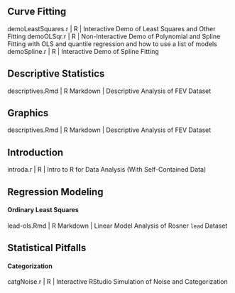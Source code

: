 
## Curve Fitting
demoLeastSquares.r | R | Interactive Demo of Least Squares and Other Fitting 
demoOLSqr.r | R | Non-Interactive Demo of Polynomial and Spline Fitting with OLS and quantile regression and how to use a list of models 
demoSpline.r | R | Interactive Demo of Spline Fitting 

## Descriptive Statistics
descriptives.Rmd | R Markdown | Descriptive Analysis of FEV Dataset 

## Graphics
descriptives.Rmd | R Markdown | Descriptive Analysis of FEV Dataset 

## Introduction
introda.r | R | Intro to R for Data Analysis (With Self-Contained Data) 

## Regression Modeling
#### Ordinary Least Squares
lead-ols.Rmd | R Markdown | Linear Model Analysis of Rosner `lead` Dataset 

## Statistical Pitfalls
#### Categorization
catgNoise.r | R | Interactive RStudio Simulation of Noise and Categorization 
